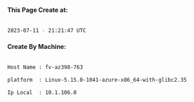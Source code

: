 
   
#### This Page Create at:

```bash

2023-07-11 - 21:21:47 UTC

```

#### Create By Machine:

```bash

Host Name : fv-az398-763

platform  : Linux-5.15.0-1041-azure-x86_64-with-glibc2.35

Ip Local  : 10.1.106.0

```

